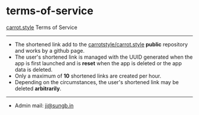 # terms-of-service

[carrot.style](https://carrot.style) Terms of Service

---

- The shortened link add to the [carrotstyle/carrot.style](https://github.com/carrotstyle/carrot.style) **public** repository and works by a github page.
- The user's shortened link is managed with the UUID generated when the app is first launched and is **reset** when the app is deleted or the app data is deleted.
- Only a maximum of **10** shortened links are created per hour.
- Depending on the circumstances, the user's shortened link may be deleted **arbitrarily**.

---

- Admin mail: ji@sungb.in
